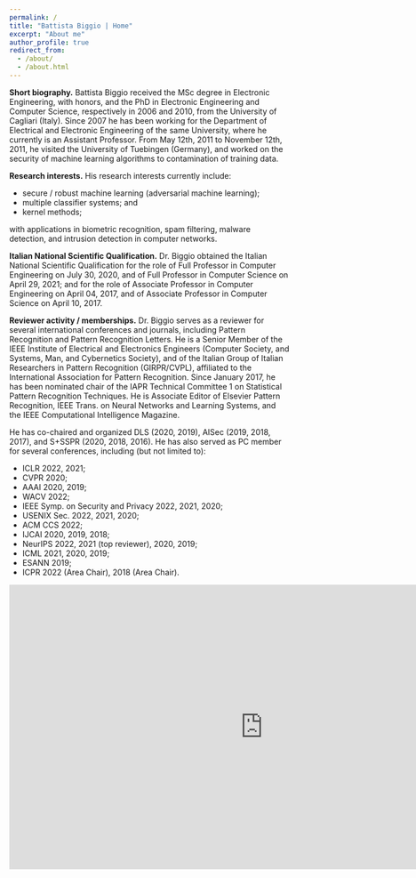 ```yaml
---
permalink: /
title: "Battista Biggio | Home"
excerpt: "About me"
author_profile: true
redirect_from: 
  - /about/
  - /about.html
---
```


**Short biography.** Battista Biggio received the MSc degree 
in Electronic Engineering, with honors, and the PhD in Electronic 
Engineering and Computer Science, respectively in 2006 and 2010, 
from the University of Cagliari (Italy). 
Since 2007 he has been working for the Department of Electrical 
and Electronic Engineering of the same University, 
where he currently is an Assistant Professor. 
From May 12th, 2011 to November 12th, 2011, 
he visited the University of Tuebingen (Germany), 
and worked on the security of machine learning algorithms 
to contamination of training data.

**Research interests.** His research interests currently include:

- secure / robust machine learning (adversarial machine learning);
- multiple classifier systems; and
- kernel methods;

with applications in biometric recognition, 
spam filtering, malware detection, 
and intrusion detection in computer networks.

**Italian National Scientific Qualification.** Dr. Biggio obtained 
the Italian National Scientific Qualification for the role of 
Full Professor in Computer Engineering on July 30, 2020, 
and of Full Professor in Computer Science on April 29, 2021; 
and for the role of Associate Professor in Computer Engineering 
on April 04, 2017, and of Associate Professor in Computer Science 
on April 10, 2017.
 
**Reviewer activity / memberships.** Dr. Biggio serves as a reviewer 
for several international conferences and journals, 
including Pattern Recognition and Pattern Recognition Letters. 
He is a Senior Member of the IEEE Institute of Electrical and 
Electronics Engineers (Computer Society, and Systems, Man, and 
Cybernetics Society), and of the Italian Group of Italian 
Researchers in Pattern Recognition (GIRPR/CVPL), 
affiliated to the International Association for Pattern Recognition. 
Since January 2017, he has been nominated chair of the 
IAPR Technical Committee 1 on Statistical Pattern Recognition 
Techniques. He is Associate Editor of Elsevier Pattern Recognition, 
IEEE Trans. on Neural Networks and Learning Systems, 
and the IEEE Computational Intelligence Magazine.
 
He has co-chaired and organized DLS (2020, 2019), 
AISec (2019, 2018, 2017), and S+SSPR (2020, 2018, 2016). 
He has also served as PC member for several conferences, 
including (but not limited to):
- ICLR 2022, 2021;
- CVPR 2020;
- AAAI 2020, 2019;
- WACV 2022;
- IEEE Symp. on Security and Privacy 2022, 2021, 2020;
- USENIX Sec. 2022, 2021, 2020;
- ACM CCS 2022;
- IJCAI 2020, 2019, 2018;
- NeurIPS 2022, 2021 (top reviewer), 2020, 2019;
- ICML 2021, 2020, 2019;
- ESANN 2019;
- ICPR 2022 (Area Chair), 2018 (Area Chair).

<iframe width="911" height="512" 
src="https://www.youtube.com/embed/b89RRzWSJYI" 
title="Battista Biggio | Machine Learning Security: Adversarial Attacks and Defenses" 
frameborder="0" allow="accelerometer; autoplay; clipboard-write; encrypted-media; gyroscope; picture-in-picture" allowfullscreen></iframe>